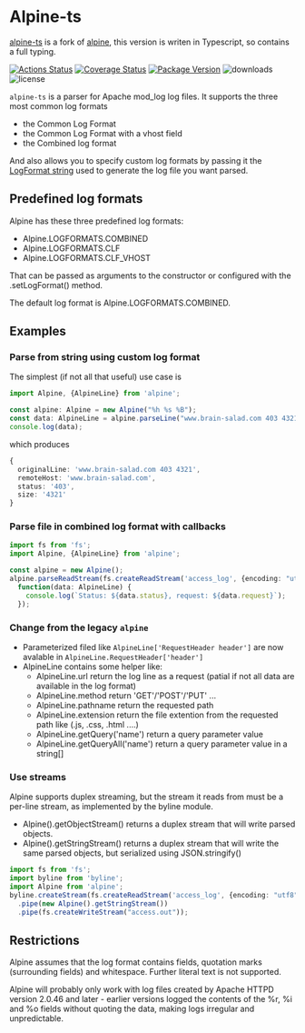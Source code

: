 # Alpine-ts

[alpine-ts](https://www.npmjs.com/package/alpine-ts) is a fork of [alpine](https://www.npmjs.com/package/alpine), this version is writen in Typescript, so contains a full typing.

[![Actions Status](https://github.com/UrielCh/node-alpine-ts/workflows/coveralls-on-push/badge.svg)](https://github.com/UrielCh/node-alpine-ts/actions)
[![Coverage Status](https://coveralls.io/repos/github/UrielCh/node-alpine-ts/badge.svg?branch=master)](https://coveralls.io/github/UrielCh/node-alpine-ts?branch=master)
[![Package Version](https://img.shields.io/npm/v/node-alpine-ts.svg)](https://www.npmjs.com/package/alpine-ts)
![downloads](https://img.shields.io/npm/dt/alpine-ts.svg)
![license](https://img.shields.io/npm/l/alpine-ts.svg)

`alpine-ts` is a parser for Apache mod_log log files. It supports the three most common log formats 

- the Common Log Format
- the Common Log Format with a vhost field
- the Combined log format

And also allows you to specify custom log formats by passing it the [LogFormat string](http://httpd.apache.org/docs/current/mod/mod_log_config.html) used to generate the log file you want parsed.

## Predefined log formats

Alpine has these three predefined log formats:

- Alpine.LOGFORMATS.COMBINED
- Alpine.LOGFORMATS.CLF
- Alpine.LOGFORMATS.CLF_VHOST

That can be passed as arguments to the constructor or configured with the .setLogFormat() method.

The default log format is Alpine.LOGFORMATS.COMBINED.

## Examples

### Parse from string using custom log format

The simplest (if not all that useful) use case is

```typescript
import Alpine, {AlpineLine} from 'alpine';

const alpine: Alpine = new Alpine("%h %s %B");
const data: AlpineLine = alpine.parseLine("www.brain-salad.com 403 4321");
console.log(data);
```

which produces

```typescript
{
  originalLine: 'www.brain-salad.com 403 4321',
  remoteHost: 'www.brain-salad.com',
  status: '403',
  size: '4321'
}
```

### Parse file in combined log format with callbacks

```typescript
import fs from 'fs';
import Alpine, {AlpineLine} from 'alpine';

const alpine = new Alpine();
alpine.parseReadStream(fs.createReadStream('access_log', {encoding: "utf8"}),
  function(data: AlpineLine) {
    console.log(`Status: ${data.status}, request: ${data.request}`);
  });
```

### Change from the legacy `alpine` 

- Parameterized filed like `AlpineLine['RequestHeader header']` are now avalable in `AlpineLine.RequestHeader['header']`
- AlpineLine contains some helper like:
  - AlpineLine.url return the log line as a request (patial if not all data are available in the log format)
  - AlpineLine.method return 'GET'/'POST'/'PUT' ...
  - AlpineLine.pathname return the requested path
  - AlpineLine.extension return the file extention from the requested path like (.js, .css, .html ....)
  - AlpineLine.getQuery('name') return a query parameter value
  - AlpineLine.getQueryAll('name') return a query parameter value in a string[]

### Use streams

Alpine supports duplex streaming, but the stream it reads from must be a per-line stream, as implemented by the byline module.

- Alpine().getObjectStream() returns a duplex stream that will write parsed objects.
- Alpine().getStringStream() returns a duplex stream that will write the same parsed objects, but serialized using JSON.stringify()

```typescript
import fs from 'fs';
import byline from 'byline';
import Alpine from 'alpine';
byline.createStream(fs.createReadStream('access_log', {encoding: "utf8"}))
  .pipe(new Alpine().getStringStream())
  .pipe(fs.createWriteStream("access.out"));
```

## Restrictions

Alpine assumes that the log format contains fields, quotation marks (surrounding fields) and whitespace. Further literal text is not supported.

Alpine will probably only work with log files created by Apache HTTPD version 2.0.46 and later - earlier versions logged the contents
of the %r, %i and %o fields without quoting the data, making logs irregular and unpredictable.
